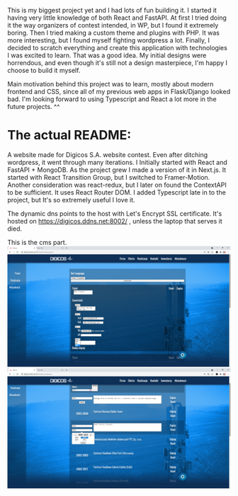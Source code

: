 This is my biggest project yet and I had lots of fun building it. I started it having very little knowledge of both React and FastAPI. At first I tried doing it the way organizers of contest intended, in WP, but I found it extremely boring. Then I tried making a custom theme and plugins with PHP. It was more interesting, but I found myself fighting wordpress a lot. Finally, I decided to scratch everything and create this application with technologies I was excited to learn. That was a good idea. My initial designs were horrendous, and even though it's still not a design masterpiece, I'm happy I choose to build it myself.

Main motivation behind this project was to learn, mostly about modern frontend and CSS, since all of my previous web apps in Flask/Django looked bad. I'm looking forward to using Typescript and React a lot more in the future projects. ^^

# The actual README:
A website made for Digicos S.A. website contest. Even after ditching wordpress, it went through many iterations. I Initially started with React and FastAPI + MongoDB. As the project grew I made a version of it in Next.js. It started with React Transition Group, but I switched to Framer-Motion. Another consideration was react-redux, but I later on found the ContextAPI to be sufficient. It uses React Router DOM. I added Typescript late in to the project, but It's so extremely useful I love it.

The dynamic dns points to the host with Let's Encrypt SSL certificate.
It's hosted on https://digicos.ddns.net:8002/
, unless the laptop that serves it died.

This is the cms part.
![adding News](screenshoots/adminAktualnosci.png)
![managing portfolio](screenshoots/adminRealizacje.png)
